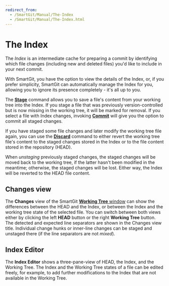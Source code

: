```yaml
---
redirect_from:
  - /SmartGit/Manual/The-Index
  - /SmartGit/Manual/The-Index.html
---
```


# The Index

The *Index* is an intermediate cache for preparing a commit by identifying which file changes (including new and deleted files) you'd like to include in your next commit.

With SmartGit, you have the option to view the details of the Index, or, if you prefer simplicity, SmartGit can automatically manage the Index for you, allowing you to ignore its presence completely - it's all up to you.

The [**Stage**](../GUI/Local-Operations-on-the-Working-Tree.md#stage-unstage-and-the-index-editor) command allows you to save a file's content from your working tree into the Index. If you stage a file that was previously version-controlled but is now missing in the working tree, it will be marked for removal. If you select a file with Index changes, invoking [**Commit**](../GUI/Local-Operations-on-the-Working-Tree.md#commit) will give you the option to commit all staged changes.

If you have staged some file changes and later modify the working tree file again, you can use the [**Discard**](../GUI/Local-Operations-on-the-Working-Tree.md#discard) command to either revert the working tree file's content to the staged changes stored in the Index or to the file content stored in the repository (HEAD).

When *unstaging* previously staged changes, the staged changes will be moved back to the working tree, if the latter hasn't been modified in the meantime; otherwise, the staged changes will be lost. Either way, the Index will be reverted to the HEAD file content.

## Changes view

The **Changes** view of the SmartGit [**Working Tree** window](../GUI/Working-Tree-Window.md) can show the differences between the HEAD and the Index, or between the Index and the working tree state of the selected file. You can switch between both views either by clicking the left **HEAD** button or the right **Working Tree**
button. The detected and expected line separators are shown in the Changes view title. Individual change hunks or inner-line changes can be staged and unstaged there (if the line separators are not *mixed*).

## Index Editor

The **Index Editor** shows a three-pane-view of HEAD, the Index, and the Working Tree. The Index and the Working Tree states of a file can be edited freely, for example, to add further modifications to the Index that are not available in the Working Tree.
